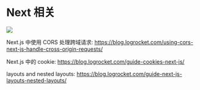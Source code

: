 # Next 相关

![](/images/next.webp)

Next.js 中使用 CORS 处理跨域请求:
https://blog.logrocket.com/using-cors-next-js-handle-cross-origin-requests/

Next.js 中的 cookie:
https://blog.logrocket.com/guide-cookies-next-js/

layouts and nested layouts:
https://blog.logrocket.com/guide-next-js-layouts-nested-layouts/
